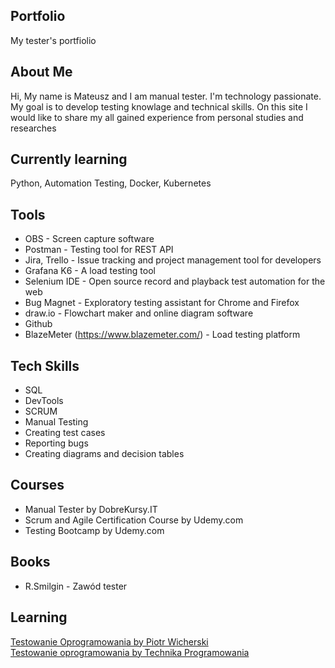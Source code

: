 ## Portfolio

My tester's portfiolio

## About Me 
Hi, My name is Mateusz and I am manual tester. I'm technology passionate. My goal is to develop testing knowlage and technical skills. On this site I would like to share my all gained experience from personal studies and researches

## Currently learning 
Python, Automation Testing, Docker, Kubernetes 

## Tools 
* OBS - Screen capture software
* Postman - Testing tool for REST API
* Jira, Trello - Issue tracking and project management tool for developers
* Grafana K6 - A load testing tool
* Selenium IDE - Open source record and playback test automation for the web
* Bug Magnet - Exploratory testing assistant for Chrome and Firefox
* draw.io - Flowchart maker and online diagram software
* Github
* BlazeMeter (https://www.blazemeter.com/) - Load testing platform

## Tech Skills 
* SQL
* DevTools
* SCRUM
* Manual Testing 
* Creating test cases
* Reporting bugs
* Creating diagrams and decision tables

## Courses 
* Manual Tester by DobreKursy.IT
* Scrum and Agile Certification Course by Udemy.com
* Testing Bootcamp by Udemy.com

## Books 
* R.Smilgin - Zawód tester

## Learning 
[Testowanie Oprogramowania by Piotr Wicherski](https://pwicherski.gitbook.io/testowanie-oprogramowania/) <br/>
[Testowanie oprogramowania by Technika Programowania](https://www.youtube.com/playlist?list=PL7NAC-bkGBcG2Nv7NiejNgm43SKR7Leq9)
